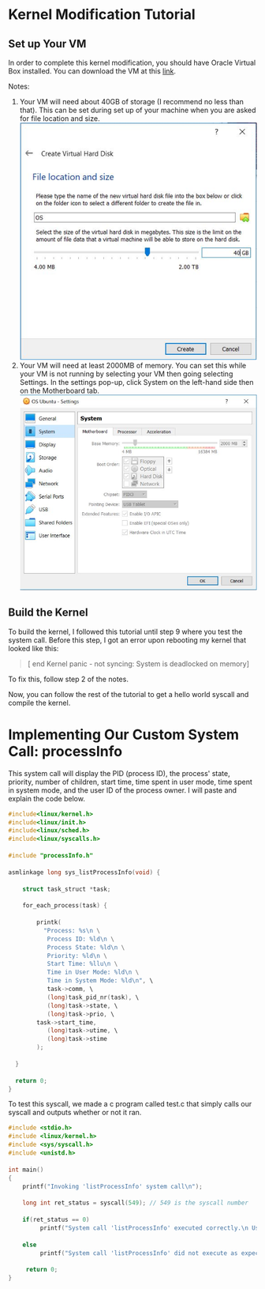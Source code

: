 # Kernel Modification Tutorial

## Set up Your VM

In order to complete this kernel modification, you should have Oracle Virtual Box installed. You can download the VM at this [link](https://www.virtualbox.org/wiki/Downloads).

Notes:
1. Your VM will need about 40GB of storage (I recommend no less than that). This can be set during set up of your machine when you are asked for file location and size.
    ![Setting Hard Disk Size](hard_disk_size.jpg)
2. Your VM will need at least 2000MB of memory. You can set this while your VM is not running by selecting your VM then going selecting Settings. In the settings pop-up, click System on the left-hand side then on the Motherboard tab.
    ![Changing Memory Settings](memory_settings.JPG)

## Build the Kernel

To build the kernel, I followed this tutorial until step 9 where you test the system call. Before this step, I got an error upon rebooting my kernel that looked like this:
> [ end Kernel panic - not syncing: System is deadlocked on memory]

To fix this, follow step 2 of the notes.

Now, you can follow the rest of the tutorial to get a hello world syscall and compile the kernel.

# Implementing Our Custom System Call: processInfo

This system call will display the PID (process ID), the process' state, priority, number of children, start time, time spent in user mode, time spent in system mode, and the user ID of the process owner. I will paste and explain the code below.

```C
#include<linux/kernel.h>
#include<linux/init.h>
#include<linux/sched.h>
#include<linux/syscalls.h>

#include "processInfo.h"

asmlinkage long sys_listProcessInfo(void) {

    struct task_struct *task;

    for_each_process(task) {

	    printk(
	      "Process: %s\n \
	       Process ID: %ld\n \
	       Process State: %ld\n \
	       Priority: %ld\n \
	       Start Time: %llu\n \
	       Time in User Mode: %ld\n \
	       Time in System Mode: %ld\n", \
	       task->comm, \
	       (long)task_pid_nr(task), \
	       (long)task->state, \
	       (long)task->prio, \
		task->start_time,
	       (long)task->utime, \
	       (long)task->stime
	    );

  }

  return 0;
}

```

To test this syscall, we made a c program called test.c that simply calls our syscall and outputs whether or not it ran.

```C
#include <stdio.h>
#include <linux/kernel.h>
#include <sys/syscall.h>
#include <unistd.h>

int main()
{  
    printf("Invoking 'listProcessInfo' system call\n");
         
    long int ret_status = syscall(549); // 549 is the syscall number
         
    if(ret_status == 0) 
         printf("System call 'listProcessInfo' executed correctly.\n Use dmesg to check processInfo\n");
    
    else 
         printf("System call 'listProcessInfo' did not execute as expected\n");
          
     return 0;
}
```
